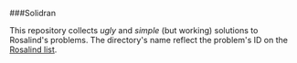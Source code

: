 ###Solidran

This repository collects *ugly* and *simple* (but working) solutions to Rosalind's problems. The directory's name reflect the problem's ID on the [Rosalind list](http://rosalind.info/problems/list-view/).
